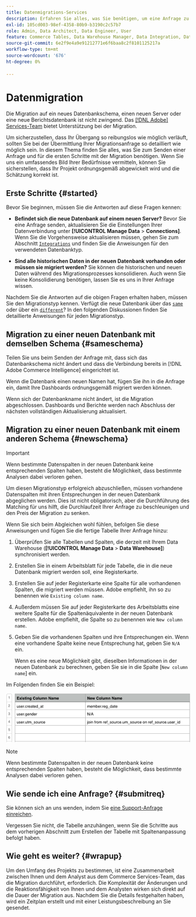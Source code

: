 ```yaml
---
title: Datenmigrations-Services
description: Erfahren Sie alles, was Sie benötigen, um eine Anfrage zu senden und mit der Migration zu beginnen.
exl-id: 105cd003-98ef-4358-80b9-b3190c2c57b7
role: Admin, Data Architect, Data Engineer, User
feature: Commerce Tables, Data Warehouse Manager, Data Integration, Data Import/Export
source-git-commit: 6e2f9e4a9e91212771e6f6baa8c2f8101125217a
workflow-type: tm+mt
source-wordcount: '676'
ht-degree: 0%

---
```


# Datenmigration

Die Migration auf ein neues Datenbankschema, einen neuen Server oder eine neue Berichtsdatenbank ist nicht zwingend. Das [[!DNL Adobe] Services-Team](https://experienceleague.adobe.com/docs/commerce-knowledge-base/kb/troubleshooting/miscellaneous/mbi-service-policies.html) bietet Unterstützung bei der Migration.

Um sicherzustellen, dass Ihr Übergang so reibungslos wie möglich verläuft, sollten Sie bei der Übermittlung Ihrer Migrationsanfrage so detailliert wie möglich sein. In diesem Thema finden Sie alles, was Sie zum Senden einer Anfrage und für die ersten Schritte mit der Migration benötigen. Wenn Sie uns ein umfassendes Bild Ihrer Bedürfnisse vermitteln, können Sie sicherstellen, dass Ihr Projekt ordnungsgemäß abgewickelt wird und die Schätzung korrekt ist.

## Erste Schritte {#started}

Bevor Sie beginnen, müssen Sie die Antworten auf diese Fragen kennen:

* **Befindet sich die neue Datenbank auf einem neuen Server?** Bevor Sie eine Anfrage senden, aktualisieren Sie die Einstellungen Ihrer Datenverbindung unter **[!UICONTROL Manage Data** > **Connections]**. Wenn Sie die Vorgehensweise aktualisieren müssen, gehen Sie zum Abschnitt [`Integrations`](../integrations/integrations.md) und finden Sie die Anweisungen für den verwendeten Datenbanktyp.

* **Sind alle historischen Daten in der neuen Datenbank vorhanden oder müssen sie migriert werden?** Sie können die historischen und neuen Daten während des Migrationsprozesses konsolidieren. Auch wenn Sie keine Konsolidierung benötigen, lassen Sie es uns in Ihrer Anfrage wissen.

Nachdem Sie die Antworten auf die obigen Fragen erhalten haben, müssen Sie den Migrationstyp kennen. Verfügt die neue Datenbank über das [`same`](#sameschema) oder über ein [`different`](#newschema)? In den folgenden Diskussionen finden Sie detaillierte Anweisungen für jeden Migrationstyp.

## Migration zu einer neuen Datenbank mit demselben Schema {#sameschema}

Teilen Sie uns beim Senden der Anfrage mit, dass sich das Datenbankschema nicht ändert und dass die Verbindung bereits in [!DNL Adobe Commerce Intelligence] eingerichtet ist.

Wenn die Datenbank einen neuen Namen hat, fügen Sie ihn in die Anfrage ein, damit Ihre Dashboards ordnungsgemäß migriert werden können.

Wenn sich der Datenbankname nicht ändert, ist die Migration abgeschlossen. Dashboards und Berichte werden nach Abschluss der nächsten vollständigen Aktualisierung aktualisiert.

## Migration zu einer neuen Datenbank mit einem anderen Schema {#newschema}

>[!IMPORTANT]
>
>Wenn bestimmte Datenspalten in der neuen Datenbank keine entsprechenden Spalten haben, besteht die Möglichkeit, dass bestimmte Analysen dabei verloren gehen.

Um diesen Migrationstyp erfolgreich abzuschließen, müssen vorhandene Datenspalten mit ihren Entsprechungen in der neuen Datenbank abgeglichen werden. Dies ist nicht obligatorisch, aber die Durchführung des Matching für uns hilft, die Durchlaufzeit Ihrer Anfrage zu beschleunigen und den Preis der Migration zu senken.

Wenn Sie sich beim Abgleichen wohl fühlen, befolgen Sie diese Anweisungen und fügen Sie die fertige Tabelle Ihrer Anfrage hinzu:

1. Überprüfen Sie alle Tabellen und Spalten, die derzeit mit Ihrem Data Warehouse (**[!UICONTROL Manage Data** > **Data Warehouse]**) synchronisiert werden.

1. Erstellen Sie in einem Arbeitsblatt für jede Tabelle, die in die neue Datenbank migriert werden soll, eine Registerkarte.

1. Erstellen Sie auf jeder Registerkarte eine Spalte für alle vorhandenen Spalten, die migriert werden müssen. Adobe empfiehlt, ihn so zu benennen wie `Existing column name`.

1. Außerdem müssen Sie auf jeder Registerkarte des Arbeitsblatts eine weitere Spalte für die Spaltenäquivalente in der neuen Datenbank erstellen. Adobe empfiehlt, die Spalte so zu benennen wie `New column name`.

1. Geben Sie die vorhandenen Spalten und ihre Entsprechungen ein. Wenn eine vorhandene Spalte keine neue Entsprechung hat, geben Sie `N/A` ein.

   Wenn es eine neue Möglichkeit gibt, dieselben Informationen in der neuen Datenbank zu berechnen, geben Sie sie in die Spalte [`New column name`] ein.

Im Folgenden finden Sie ein Beispiel:

![](../../../assets/Migration_Spreadsheet.png)

>[!NOTE]
>
>Wenn bestimmte Datenspalten in der neuen Datenbank keine entsprechenden Spalten haben, besteht die Möglichkeit, dass bestimmte Analysen dabei verloren gehen.

## Wie sende ich eine Anfrage? {#submitreq}

Sie können sich an uns wenden, indem Sie [eine Support-Anfrage einreichen](https://experienceleague.adobe.com/docs/commerce-knowledge-base/kb/troubleshooting/miscellaneous/mbi-service-policies.html).

Vergessen Sie nicht, die Tabelle anzuhängen, wenn Sie die Schritte aus dem vorherigen Abschnitt zum Erstellen der Tabelle mit Spaltenanpassung befolgt haben.

## Wie geht es weiter? {#wrapup}

Um den Umfang des Projekts zu bestimmen, ist eine Zusammenarbeit zwischen Ihnen und dem Analyst aus dem Commerce Services-Team, das die Migration durchführt, erforderlich. Die Komplexität der Änderungen und die Reaktionsfähigkeit von Ihnen und dem Analysten wirken sich direkt auf die Dauer der Migration aus. Nachdem Sie die Details festgehalten haben, wird ein Zeitplan erstellt und mit einer Leistungsbeschreibung an Sie gesendet.
